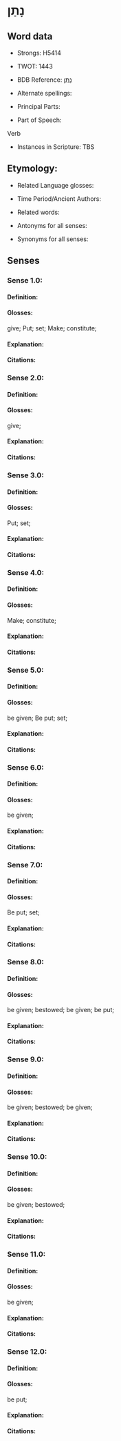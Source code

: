 # נָתַן

<!-- Status: S2="NeedsEdits" -->
<!-- Lexica used for edits:   -->

## Word data

* Strongs: H5414

* TWOT: 1443

* BDB Reference: [נָתַן](rc://en/bdb/dict/n.gg.aa)

* Alternate spellings:

* Principal Parts:

* Part of Speech:

Verb

* Instances in Scripture: TBS

## Etymology:

* Related Language glosses:

* Time Period/Ancient Authors:

* Related words:

* Antonyms for all senses:

* Synonyms for all senses:

## Senses

### Sense 1.0:

#### Definition:

#### Glosses:

give; Put; set; Make; constitute; 

#### Explanation:

#### Citations:



### Sense 2.0:

#### Definition:

#### Glosses:

give; 

#### Explanation:

#### Citations:



### Sense 3.0:

#### Definition:

#### Glosses:

Put; set; 

#### Explanation:

#### Citations:



### Sense 4.0:

#### Definition:

#### Glosses:

Make; constitute; 

#### Explanation:

#### Citations:



### Sense 5.0:

#### Definition:

#### Glosses:

be given; Be put; set; 

#### Explanation:

#### Citations:



### Sense 6.0:

#### Definition:

#### Glosses:

be given; 

#### Explanation:

#### Citations:



### Sense 7.0:

#### Definition:

#### Glosses:

Be put; set; 

#### Explanation:

#### Citations:



### Sense 8.0:

#### Definition:

#### Glosses:

be given; bestowed; be given; be put; 

#### Explanation:

#### Citations:



### Sense 9.0:

#### Definition:

#### Glosses:

be given; bestowed; be given; 

#### Explanation:

#### Citations:



### Sense 10.0:

#### Definition:

#### Glosses:

be given; bestowed; 

#### Explanation:

#### Citations:



### Sense 11.0:

#### Definition:

#### Glosses:

be given; 

#### Explanation:

#### Citations:



### Sense 12.0:

#### Definition:

#### Glosses:

be put; 

#### Explanation:

#### Citations:



